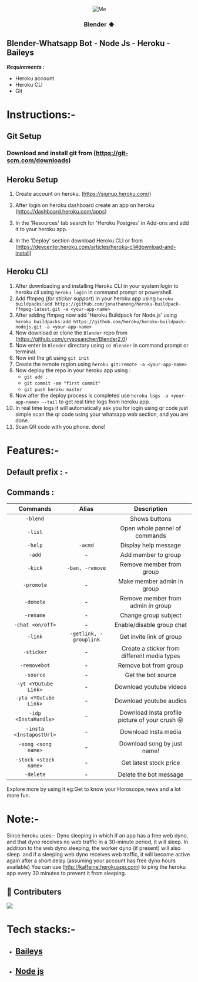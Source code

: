 
<div align=center>
 
![Me](https://media1.tenor.com/images/5c4a3ccf067bb81cbee83e4eb8f723f4/tenor.gif?itemid=22829192)
### Blender ⬆</div>    

## Blender-Whatsapp Bot - Node Js - Heroku - Baileys

**_Requirements :_**

- Heroku account
- Heroku CLI
- Git

# Instructions:-

## Git Setup
### Download and install git from (https://git-scm.com/downloads)

## Heroku Setup

1. Create account on heroku. (https://signup.heroku.com/)

2. After login on heroku dashboard create an app on heroku (https://dashboard.heroku.com/apps)

3. In the 'Resources' tab search for 'Heroku Postgres' in Add-ons and add it to your heroku app. 

4. In the 'Deploy' section download Heroku CLI or from (https://devcenter.heroku.com/articles/heroku-cli#download-and-install)

## Heroku CLI

1. After downloading and installing Heroku CLI in your system login to heroku cli using `heroku login` in command prompt or powershell.
2. Add ffmpeg (*for sticker support*) in your heroku app using `heroku buildpacks:add https://github.com/jonathanong/heroku-buildpack-ffmpeg-latest.git -a <your-app-name>`
3. After adding ffmpeg now add 'Heroku Buildpack for Node.js' using  `heroku buildpacks:add https://github.com/heroku/heroku-buildpack-nodejs.git -a <your-app-name>`
4. Now download or clone the `Blender` repo from (https://github.com/crysosancher/Blender2.0) 
5. Now enter in `Blender` directory using `cd Blender` in command prompt or terminal.
6. Now init the git using `git init`
7. Create the remote region using `heroku git:remote -a <your-app-name>`
8. Now deploy the repo in your heroku app using :
   - `git add .`
   - `git commit -am "first commit"`
   - `git push heroku master`
9. Now after the deploy process is completed use `heroku logs -a <your-app-name> --tail` to get real time logs from heroku app.
10. In real time logs it will automatically ask you for login using qr code just simple scan the qr code using your whatsapp web section, and you are done.
11. Scan QR code with you phone. done!


# Features:-

## Default prefix : `-`

## Commands :

|  Commands             |       Alias                  |       Description        |
| :--------:            |       :----:                 | :----------------------: |
|   `-blend`            |                              |   Shows buttons          |
|     `-list`           |                              |  Open whole pannel of commands|
|   `-help`             |       `-acmd`                |  Display help message    |
|    `-add`             |       -                      |    Add member to group    |
|   `-kick`             |       `-ban, -remove`        |   Remove member from group    |
|  `-promote`           |       -                      |  Make member admin in group  |
|  `-demote`            |       -                      |  Remove member from admin in group |
|  `-rename`            |       -                      |  Change group subject |
|   `-chat <on/off>`    |       -                      |  Enable/disable group chat |
|   `-link`             |       `-getlink, -grouplink` |  Get invite link of group |
|   `-sticker`          |       -                      |  Create a sticker from different media types |
| `-removebot`          |       -                      | Remove bot from group |
| `-source`             |       -                      | Get the bot source |
| `-yt <YOutube Link>`  |       -                      | Download youtube videos|
| `-yta <YOutube Link>` |       -                      | Download youtube audios|
| `-idp <InstaHandle>`  |       -                      | Download Insta profile picture of your crush 😜 |
|`-insta <InstapostUrl>`|       -                      | Download Insta media |
|`-song <song name>`    |       -                      | Download song by just name! |
|`-stock <stock name>`  |       -                      | Get latest stock price |
|`-delete`              |       -                      | Delete the bot message |

Explore more by using it eg:Get to know your Horoscope,news and a lot more fun.
# Note:-
   Since heroku uses:- Dyno sleeping in which if an app has a free web dyno, and that dyno receives no web traffic in a 30-minute period, it will sleep. In addition to the web dyno sleeping, the worker dyno (if present) will also sleep. and if a sleeping web dyno receives web traffic, it will become active again after a short delay (assuming your account has free dyno hours available)
   You can use (http://kaffeine.herokuapp.com) to ping the heroku app every 30 minutes to prevent it from sleeping.
   
## 🤝 Contributers
<a href="https://github.com/crysosancher/Blender2.0/graphs/contributors">
  <img src="https://contrib.rocks/image?repo=crysosancher/Blender2.0" />
</a>


# Tech stacks:-
- ## [Baileys](https://github.com/adiwajshing/Baileys)
- ## [Node js](https://github.com/nodejs/node)



